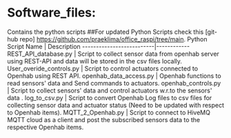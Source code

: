 # Software_files: 
Contains the python scripts 
##For updated Python Scripts check this [git-hub repo] https://github.com/praeklima/office_raspi/tree/main. 
Python Script Name        | Description
--------------------------|------------
REST_API_database.py      |	Script to collect sensor data from openhab server using REST-API and data will be stored in the csv files locally.
User_overide_controls.py  | Script to control actuators connected to Openhab using REST API. 
openhab_data_access.py    | Openhab functions to read sensors' data and Send commands to actuators.
openhab_controls.py       | Script to collect sensors' data and control actuators w.r.to the sensors' data .
log_to_csv.py             |	Script to convert Openhab Log files to csv files for collecting sensor data and actuator status (Need to be updated with respect to Openhab items).
MQTT_2_Openhab.py         |	Script to connect to HiveMQ MQTT cloud as a client and post the subscribed sensors data to the respective Openhab items.
